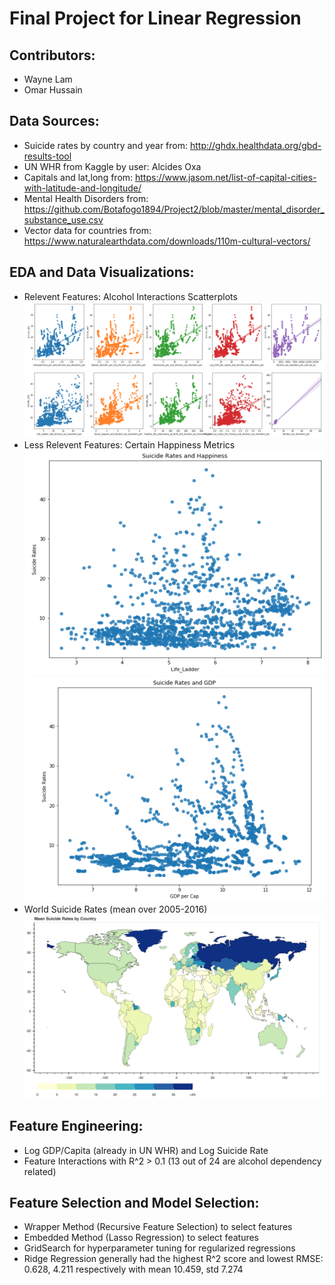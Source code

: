 # Final Project for Linear Regression
## Contributors:
- Wayne Lam
- Omar Hussain

## Data Sources:
- Suicide rates by country and year from: http://ghdx.healthdata.org/gbd-results-tool
- UN WHR from Kaggle by user: Alcides Oxa
- Capitals and lat,long from: https://www.jasom.net/list-of-capital-cities-with-latitude-and-longitude/
- Mental Health Disorders from: https://github.com/Botafogo1894/Project2/blob/master/mental_disorder_substance_use.csv
- Vector data for countries from: https://www.naturalearthdata.com/downloads/110m-cultural-vectors/

## EDA and Data Visualizations:
- Relevent Features: Alcohol Interactions Scatterplots
![Alcohol Plots1](sns_regplots1.png)
![Alcohol Plots2](sns_regplots2.png)
- Less Relevent Features: Certain Happiness Metrics
![Suicide Rate vs. Life Ladder](sr_ll.png)
![Suicide Rate vs. GDP/Capita](sr_gdp.png)
- World Suicide Rates (mean over 2005-2016)
![World Suicide Rates](world_sr.png)

## Feature Engineering:
- Log GDP/Capita (already in UN WHR) and Log Suicide Rate
- Feature Interactions with R^2 > 0.1 (13 out of 24 are alcohol dependency related)

## Feature Selection and Model Selection:
- Wrapper Method (Recursive Feature Selection) to select features
- Embedded Method (Lasso Regression) to select features
- GridSearch for hyperparameter tuning for regularized regressions
- Ridge Regression generally had the highest R^2 score and lowest RMSE: 0.628, 4.211 respectively with mean 10.459, std 7.274


